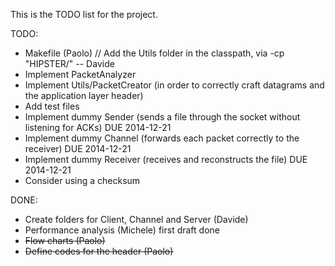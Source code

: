 This is the TODO list for the project.

TODO:
- Makefile (Paolo)      // Add the Utils folder in the classpath, via -cp "HIPSTER/" -- Davide
- Implement PacketAnalyzer
- Implement Utils/PacketCreator (in order to correctly craft datagrams and the application layer header)
- Add test files
- Implement dummy Sender (sends a file through the socket without listening for ACKs)    DUE 2014-12-21
- Implement dummy Channel (forwards each packet correctly to the receiver)               DUE 2014-12-21
- Implement dummy Receiver (receives and reconstructs the file)                          DUE 2014-12-21
- Consider using a checksum


DONE:
- Create folders for Client, Channel and Server (Davide)
- Performance analysis (Michele) first draft done
- ~~Flow charts (Paolo)~~
- ~~Define codes for the header (Paolo)~~
